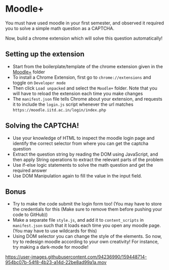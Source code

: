 # Moodle+
You must have used moodle in your first semester, and observed it required you to solve a simple math question as a CAPTCHA.

Now, build a chrome extension which will solve this question automatically!

## Setting up the extension
* Start from the boilerplate/template of the chrome extension given in the [Moodle+](/Moodle+/) folder
* To install a Chrome Extension, first go to `chrome://extensions` and toggle on `Developer mode`
* Then click `Load unpacked` and select the `Moodle+` folder. Note that you will have to reload the extension each time you make changes
* The `manifest.json` file tells Chrome about your extension, and requests it to include the `login.js` script whenever the url matches `https://moodle.iitd.ac.in/login/index.php`

## Solving the CAPTCHA!
* Use your knowledge of HTML to inspect the moodle login page and identify the correct selector from where you can get the captcha question
* Extract the question string by reading the DOM using JavaScript, and then apply String operations to extract the relevant parts of the problem
* Use if-else logic statements to solve the math question and get the required answer
* Use DOM Manipulation again to fill the value in the input field.

## Bonus
* Try to make the code submit the login form too! (You may have to store the credentials for this (Make sure to remove them before pushing your code to GitHub))
* Make a separate file `style.js`, and add it to `content_scripts` in `manifest.json` such that it loads each time you open any moodle page. (You may have to use wildcards for this)
* Using DOM selector you can change the style of the elements. So now, try to redesign moodle according to your own creativity! For instance, try making a dark-mode for moodle!

https://user-images.githubusercontent.com/94236990/159448714-954bc07b-54f8-4b23-a14d-22be8ad99a1a.mov
